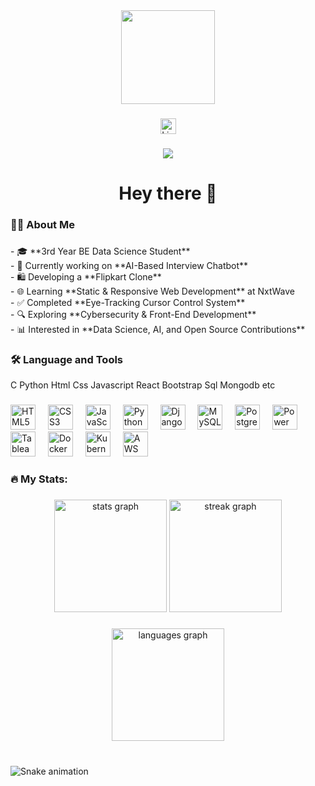 <div align="center">
  <img height="150" src="https://media.giphy.com/media/M9gbBd9nbDrOTu1Mqx/giphy.gif"  />
</div>

###

<div align="center">
  <a href="https://www.linkedin.com/in/your-profile/" target="_blank">
    <img src="https://img.shields.io/static/v1?message=LinkedIn&logo=linkedin&label=&color=0077B5&logoColor=white&labelColor=&style=for-the-badge" height="25" alt="LinkedIn logo" />
  </a>
</div>

###

<div align="center">
  <img src="https://visitor-badge.laobi.icu/badge?page_id=ChanduM43.ChanduM43&"  />
</div>

###

<h1 align="center">Hey there 👋</h1>

###

<h3 align="left">👨‍💻 About Me</h3>

###

<p align="left">
- 🎓 **3rd Year BE Data Science Student** <br>
- 🤖 Currently working on **AI-Based Interview Chatbot** <br>
- 🛍️ Developing a **Flipkart Clone** <br>
- 🌐 Learning **Static & Responsive Web Development** at NxtWave <br>
- ✅ Completed **Eye-Tracking Cursor Control System** <br>
- 🔍 Exploring **Cybersecurity & Front-End Development** <br>
- 📊 Interested in **Data Science, AI, and Open Source Contributions** <br>
</p>

###

<h3 align="left">🛠 Language and Tools</h3>
<p> C Python Html Css Javascript React Bootstrap Sql Mongodb etc</p>

###

<div align="left">
  <img src="https://cdn.jsdelivr.net/gh/devicons/devicon/icons/html5/html5-original.svg" height="40" alt="HTML5 logo" />
  <img width="12" />
  <img src="https://cdn.jsdelivr.net/gh/devicons/devicon/icons/css3/css3-original.svg" height="40" alt="CSS3 logo" />
  <img width="12" />
  <img src="https://cdn.jsdelivr.net/gh/devicons/devicon/icons/javascript/javascript-original.svg" height="40" alt="JavaScript logo" />
  <img width="12" />
  <img src="https://cdn.jsdelivr.net/gh/devicons/devicon/icons/python/python-original.svg" height="40" alt="Python logo" />
  <img width="12" />
  <img src="https://cdn.jsdelivr.net/gh/devicons/devicon/icons/django/django-plain.svg" height="40" alt="Django logo" />
  <img width="12" />
  <img src="https://cdn.jsdelivr.net/gh/devicons/devicon/icons/mysql/mysql-original.svg" height="40" alt="MySQL logo" />
  <img width="12" />
  <img src="https://cdn.jsdelivr.net/gh/devicons/devicon/icons/postgresql/postgresql-original.svg" height="40" alt="PostgreSQL logo" />
  <img width="12" />
  <img src="https://img.icons8.com/color/48/000000/power-bi.png" height="40" alt="Power BI logo" />
  <img width="12" />
  <img src="https://img.icons8.com/color/48/000000/tableau-software.png" height="40" alt="Tableau logo" />
  <img width="12" />
  <img src="https://cdn.jsdelivr.net/gh/devicons/devicon/icons/docker/docker-plain-wordmark.svg" height="40" alt="Docker logo" />
  <img width="12" />
  <img src="https://cdn.jsdelivr.net/gh/devicons/devicon/icons/kubernetes/kubernetes-plain.svg" height="40" alt="Kubernetes logo" />
  <img width="12" />
  <img src="https://cdn.jsdelivr.net/gh/devicons/devicon/icons/amazonwebservices/amazonwebservices-original-wordmark.svg" height="40" alt="AWS logo" />
</div>

###

<h3 align="left">🔥 My Stats:</h3>

###

<div align="center">
  <img src="https://github-readme-stats.vercel.app/api?username=ChanduM43&hide_title=false&hide_rank=false&show_icons=true&include_all_commits=true&count_private=true&disable_animations=false&theme=dark&locale=en&hide_border=false" height="180" alt="stats graph" />
  <img src="https://streak-stats.demolab.com?user=ChanduM43&locale=en&mode=daily&theme=dark&hide_border=false&border_radius=5&order=3" height="180" alt="streak graph" />
</div>

###

<div align="center">
  <img src="https://github-readme-stats.vercel.app/api/top-langs?username=ChanduM43&locale=en&hide_title=false&layout=compact&card_width=320&langs_count=5&theme=dark&hide_border=false" height="180" alt="languages graph" />
</div>

###

<br clear="both">

<img src="https://raw.githubusercontent.com/maurodesouza/maurodesouza/output/snake.svg" alt="Snake animation" />
